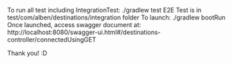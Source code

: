 To run all test including IntegrationTest: ./gradlew test
E2E Test is in test/com/alben/destinations/integration folder
To launch: ./gradlew bootRun
Once launched, access swagger document at: http://localhost:8080/swagger-ui.html#/destinations-controller/connectedUsingGET

Thank you! :D